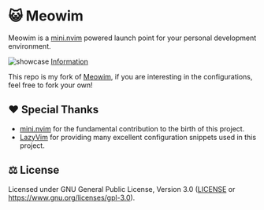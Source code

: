 # 😺 Meowim

Meowim is a [mini.nvim](https://github.com/nvim-mini/mini.nvim) powered launch
point for your personal development environment.

![showcase](https://loichyan.github.io/dotfiles/assets/showcase.jpg)
[Information](https://github.com/loichyan/dotfiles/tree/snapshot#information)

This repo is my fork of [Meowim](https://github.com/loichyan/Meowim), if you are
interesting in the configurations, feel free to fork your own!

## ♥️ Special Thanks

- [mini.nvim](https://github.com/nvim-mini/mini.nvim) for the fundamental
  contribution to the birth of this project.
- [LazyVim](https://github.com/LazyVim/LazyVim) for providing many excellent
  configuration snippets used in this project.

## ⚖️ License

Licensed under GNU General Public License, Version 3.0 ([LICENSE](LICENSE) or
<https://www.gnu.org/licenses/gpl-3.0>).
